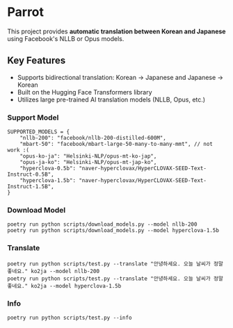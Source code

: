 # Parrot

This project provides **automatic translation between Korean and Japanese** using Facebook's NLLB or Opus models.

## Key Features

- Supports bidirectional translation: Korean → Japanese and Japanese → Korean
- Built on the Hugging Face Transformers library
- Utilizes large pre-trained AI translation models (NLLB, Opus, etc.)

### Support Model

```
SUPPORTED_MODELS = {
    "nllb-200": "facebook/nllb-200-distilled-600M",
    "mbart-50": "facebook/mbart-large-50-many-to-many-mmt", // not work :(
    "opus-ko-ja": "Helsinki-NLP/opus-mt-ko-jap",
    "opus-ja-ko": "Helsinki-NLP/opus-mt-jap-ko",
    "hyperclova-0.5b": "naver-hyperclovax/HyperCLOVAX-SEED-Text-Instruct-0.5B",
    "hyperclova-1.5b": "naver-hyperclovax/HyperCLOVAX-SEED-Text-Instruct-1.5B",
}
```

### Download Model

```
poetry run python scripts/download_models.py --model nllb-200
poetry run python scripts/download_models.py --model hyperclova-1.5b
```

### Translate

```
poetry run python scripts/test.py --translate "안녕하세요. 오늘 날씨가 정말 좋네요." ko2ja --model nllb-200
poetry run python scripts/test.py --translate "안녕하세요. 오늘 날씨가 정말 좋네요." ko2ja --model hyperclova-1.5b
```

### Info

```
poetry run python scripts/test.py --info
```